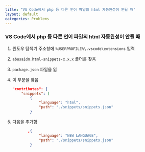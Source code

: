 ```yaml
---
title: "VS Code에서 php 등 다른 언어 파일의 html 자동완성이 안될 때"
layout: default
categories: Problems
---
```


### VS Code에서 php 등 다른 언어 파일의 html 자동완성이 안될 때

1. 윈도우 탐색기 주소창에 `%USERPROFILE%\.vscode\extensions`  입력

2. `abusaidm.html-snippets-x.x.x` 폴더를 찾음

3. `package.json` 파일을 엶

4. 이 부분을 찾음

   ```json
   "contributes": {
       "snippets": [
           {
               "language": "html",
               "path": "./snippets/snippets.json"
           }
   ```

5. 다음을 추가함

   ```json
          ,{
               "language": "NEW LANGUAGE",
               "path": "./snippets/snippets.json"
           }
   ```
